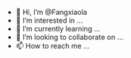 - 👋 Hi, I’m @Fangxiaola
- 👀 I’m interested in ...
- 🌱 I’m currently learning ...
- 💞️ I’m looking to collaborate on ...
- 📫 How to reach me ...

<!---
Fangxiaola/Fangxiaola is a ✨ special ✨ repository because its `README.md` (this file) appears on your GitHub profile.
You can click the Preview link to take a look at your changes.
--->
